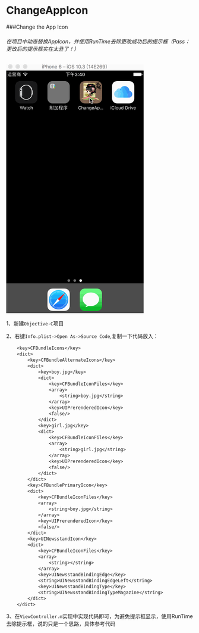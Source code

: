 # ChangeAppIcon
###Change the App Icon

###### 在项目中动态替换AppIcon，并使用RunTime去除更改成功后的提示框（Pass：更改后的提示框实在太丑了！）

![示例gif](https://github.com/GlassOfRedWinemm/ChangeAppIcon/blob/master/ChangeAppIcon/ChangeAppIcon/ChangeAppIcon.gif)

1、新建`Objective-C`项目

2、右键`Info.plist->Open As->Source Code`,复制一下代码放入：

```
    <key>CFBundleIcons</key>
    <dict>
        <key>CFBundleAlternateIcons</key>
        <dict>
            <key>boy.jpg</key>
            <dict>
                <key>CFBundleIconFiles</key>
                <array>
                    <string>boy.jpg</string>
                </array>
                <key>UIPrerenderedIcon</key>
                <false/>
            </dict>
            <key>girl.jpg</key>
            <dict>
                <key>CFBundleIconFiles</key>
                <array>
                    <string>girl.jpg</string>
                </array>
                <key>UIPrerenderedIcon</key>
                <false/>
            </dict>
        </dict>
        <key>CFBundlePrimaryIcon</key>
        <dict>
            <key>CFBundleIconFiles</key>
            <array>
                <string>boy.jpg</string>
            </array>
            <key>UIPrerenderedIcon</key>
            <false/>
        </dict>
        <key>UINewsstandIcon</key>
        <dict>
            <key>CFBundleIconFiles</key>
            <array>
                <string></string>
            </array>
            <key>UINewsstandBindingEdge</key>
            <string>UINewsstandBindingEdgeLeft</string>
            <key>UINewsstandBindingType</key>
            <string>UINewsstandBindingTypeMagazine</string>
        </dict>
    </dict>

```
3、在`ViewController.m`实现中实现代码即可，为避免提示框显示，使用RunTime去除提示框，说的只是一个思路，具体参考代码


